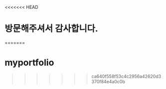 <<<<<<< HEAD
# 방문해주셔서 감사합니다.
=======
# myportfolio
>>>>>>> ca640f558f53c4c2956a42620d3370f84e4a0c0b
